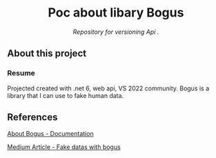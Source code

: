 <h1 align="center">Poc about libary Bogus</h1>
<p align="center"><i>Repository for versioning Api .</i></p>

## About this project

### Resume

<p>
   Projected created with .net 6, web api, VS 2022 community.
   Bogus is a library that I can use to fake human data.
</p>


## References

[About Bogus - Documentation](https://github.com/bchavez/Bogus)

[Medium Article - Fake datas with bogus](https://erikthiago.medium.com/asp-net-core-e-faker-bogus-73486d7c3f4)

